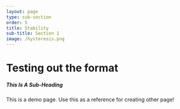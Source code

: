 ```yaml
---
layout: page
type: sub-section
order: 5
title: Stability
sub-title: Section 1
image: /hysteresis.png
---
```


# Testing out the format
##### This Is A Sub-Heading
This is a demo page. Use this as a reference for creating other page!
